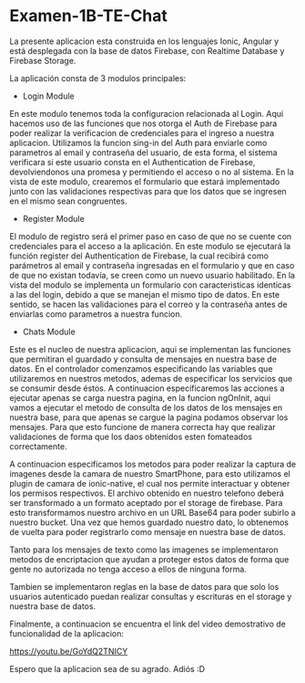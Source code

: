 # Examen-1B-TE-Chat

La presente aplicacion esta construida en los lenguajes Ionic, Angular y está desplegada con la base de datos Firebase, con Realtime Database y Firebase Storage.

La aplicación consta de 3 modulos principales:

- Login Module

En este modulo tenemos toda la configuracion relacionada al Login. Aqui hacemos uso de las funciones que nos otorga el Auth de Firebase para poder realizar la verificacion de credenciales para el ingreso a nuestra aplicacion. 
Utilizamos la funcion sing-in del Auth para enviarle como parametros al email y contraseña del usuario, de esta forma, el sistema verificara si este usuario consta en el Authentication de Firebase, devolviendonos una promesa y permitiendo el acceso o no al sistema.
En la vista de este modulo, crearemos el formulario que estará implementado junto con las validaciones respectivas para que los datos que se ingresen en el mismo sean congruentes.

- Register Module

El modulo de registro será el primer paso en caso de que no se cuente con credenciales para el acceso a la aplicación. En este modulo se ejecutará la función register del Authentication de Firebase, la cual recibirá como parámetros al email y contraseña ingresadas en el formulario y que en caso de que no existan todavía, se creen como un nuevo usuario habilitado.
En la vista del modulo se implementa un formulario con caracteristicas identicas a las del login, debido a que se manejan el mismo tipo de datos. En este sentido, se hacen las validaciones para el correo y la contraseña antes de enviarlas como parametros a nuestra funcion.

- Chats Module

Este es el nucleo de nuestra aplicacion, aqui se implementan las funciones que permitiran el guardado y consulta de mensajes en nuestra base de datos. En el controlador comenzamos especificando las variables que utilizaremos en nuestros metodos, ademas de especificar los servicios que se consumir desde éstos. A continuacion especificaremos las acciones a ejecutar apenas se carga nuestra pagina, en la funcion ngOnInit, aqui vamos a ejecutar el metodo de consulta de los datos de los mensajes en nuestra base, para que apenas se cargue la pagina podamos observar los mensajes. Para que esto funcione de manera correcta hay que realizar validaciones de forma que los daos obtenidos esten fomateados correctamente.

A continuacion especificamos los metodos para poder realizar la captura de imagenes desde la camara de nuestro SmartPhone, para esto utilizamos el plugin de camara de ionic-native, el cual nos permite interactuar y obtener los permisos respectivos. El archivo obtenido en nuestro telefono deberá ser transformado a un formato aceptado por el storage de firebase. Para esto transformamos nuestro archivo en un URL Base64 para poder subirlo a nuestro bucket. Una vez que hemos guardado nuestro dato, lo obtenemos de vuelta para poder registrarlo como mensaje en nuestra base de datos.

Tanto para los mensajes de texto como las imagenes se implementaron metodos de encriptacion que ayudan a proteger estos datos de forma que gente no autorizada no tenga acceso a ellos de ninguna forma.

Tambien se implementaron reglas en la base de datos para que solo los usuarios autenticado puedan realizar consultas y escrituras en el storage y nuestra base de datos.

Finalmente, a continuacion se encuentra el link del video demostrativo de funcionalidad de la aplicacion:

 https://youtu.be/GoYdQ2TNICY

Espero que la aplicacion sea de su agrado. Adiós :D 
